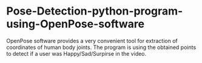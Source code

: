 # Pose-Detection-python-program-using-OpenPose-software
OpenPose software provides a very convenient tool for extraction of coordinates of human body joints. The program is using the obtained points to detect if a user was Happy/Sad/Surpirse in the video.

